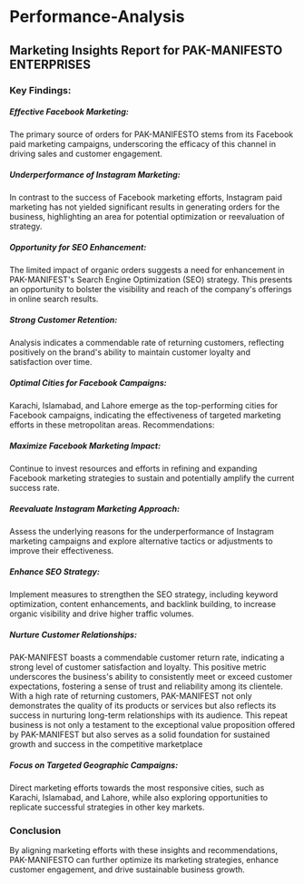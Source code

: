 # Performance-Analysis

## Marketing Insights Report for PAK-MANIFESTO ENTERPRISES

### Key Findings:

##### Effective Facebook Marketing: 
The primary source of orders for PAK-MANIFESTO stems from its Facebook paid marketing campaigns, underscoring the efficacy of this channel in driving sales and customer engagement.

##### Underperformance of Instagram Marketing: 
In contrast to the success of Facebook marketing efforts, Instagram paid marketing has not yielded significant results in generating orders for the business, highlighting an area for potential optimization or reevaluation of strategy.

##### Opportunity for SEO Enhancement: 
The limited impact of organic orders suggests a need for enhancement in PAK-MANIFEST's Search Engine Optimization (SEO) strategy. This presents an opportunity to bolster the visibility and reach of the company's offerings in online search results.

##### Strong Customer Retention: 
Analysis indicates a commendable rate of returning customers, reflecting positively on the brand's ability to maintain customer loyalty and satisfaction over time.

##### Optimal Cities for Facebook Campaigns: 
Karachi, Islamabad, and Lahore emerge as the top-performing cities for Facebook campaigns, indicating the effectiveness of targeted marketing efforts in these metropolitan areas.
Recommendations:

##### Maximize Facebook Marketing Impact: 
Continue to invest resources and efforts in refining and expanding Facebook marketing strategies to sustain and potentially amplify the current success rate.

##### Reevaluate Instagram Marketing Approach: 
Assess the underlying reasons for the underperformance of Instagram marketing campaigns and explore alternative tactics or adjustments to improve their effectiveness.

##### Enhance SEO Strategy:
Implement measures to strengthen the SEO strategy, including keyword optimization, content enhancements, and backlink building, to increase organic visibility and drive higher traffic volumes.

##### Nurture Customer Relationships: 

PAK-MANIFEST boasts a commendable customer return rate, indicating a strong level of customer satisfaction and loyalty. This positive metric underscores the business's ability to consistently meet or exceed customer expectations, fostering a sense of trust and reliability among its clientele. With a high rate of returning customers, PAK-MANIFEST not only demonstrates the quality of its products or services but also reflects its success in nurturing long-term relationships with its audience. This repeat business is not only a testament to the exceptional value proposition offered by PAK-MANIFEST but also serves as a solid foundation for sustained growth and success in the competitive marketplace

##### Focus on Targeted Geographic Campaigns:
Direct marketing efforts towards the most responsive cities, such as Karachi, Islamabad, and Lahore, while also exploring opportunities to replicate successful strategies in other key markets.

### Conclusion
By aligning marketing efforts with these insights and recommendations, PAK-MANIFESTO can further optimize its marketing strategies, enhance customer engagement, and drive sustainable business growth.
